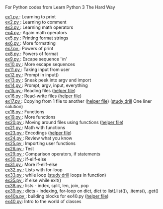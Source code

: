 For Python codes from Learn Python 3 The Hard Way

[ex1.py ](ex1.py):  Learning to print  
[ex2.py ](ex2.py):  Learning to comment  
[ex3.py ](ex3.py):  Learning math operators  
[ex4.py ](ex4.py):  Again math operators  
[ex5.py ](ex5.py):  Printing format strings  
[ex6.py ](ex6.py):  More formatting  
[ex7.py ](ex7.py):  Powers of print  
[ex8.py ](ex8.py):  Powers of format  
[ex9.py ](ex9.py):  Escape sequence '\n'  
[ex10.py ](ex10.py): More escape sequences  
[ex11.py ](ex11.py): Taking input from user  
[ex12.py ](ex12.py): Prompt in input()  
[ex13.py ](ex13.py): Sneak peek into argv and import  
[ex14.py ](ex14.py): Prompt, argv, input, everything  
[ex15.py ](ex15.py): Reading files ([helper file](ex15_sample.txt))  
[ex16.py ](ex16.py): Read-write files ([helper file](ex16_sample.txt))  
[ex17.py ](ex17.py): Copying from 1 file to another ([helper file](ex17_sample.txt)) ([study drill](ex17_SD.py) One liner solution)  
[ex18.py ](ex18.py): Functions  
[ex19.py ](ex19.py): More functions  
[ex20.py ](ex20.py): Moving around files using functions ([helper file](ex20_sample.txt))  
[ex21.py ](ex21.py): Math with functions  
[ex23.py ](ex23.py): Encodings ([helper file](languages.txt))  
[ex24.py ](ex24.py): Review what you know  
[ex25.py ](ex25.py): Importing user functions  
[ex26.py ](ex26.py): Test  
[ex29.py ](ex29.py): Comparison operators, if statements  
[ex30.py ](ex30.py): if-elif-else  
[ex31.py ](ex31.py): More if-elif-else  
[ex32.py ](ex32.py): Lists with for-loop  
[ex33.py ](ex33.py): while loop ([study drill](ex33_sd.py) loops in function)  
[ex35.py ](ex35.py): if else while exit()  
[ex38.py ](ex38.py): lists - index, split, len, join, pop  
[ex39.py ](ex39.py): dicts - indexing, for-loop on dict, dict to list(.list()), .items(), .get()  
[ex40a.py ](ex40a.py): building blocks for ex40.py ([helper file](mystuff.py))  
[ex40.py](ex40.py): Intro to the world of classes  
